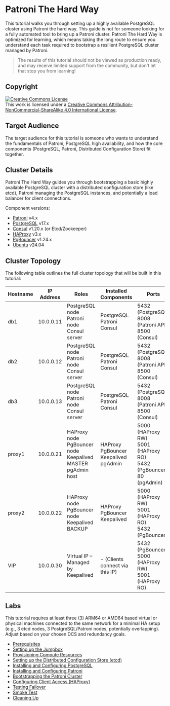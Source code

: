 # Patroni The Hard Way

This tutorial walks you through setting up a highly available PostgreSQL cluster using Patroni the hard way. This guide is not for someone looking for a fully automated tool to bring up a Patroni cluster. Patroni The Hard Way is optimized for learning, which means taking the long route to ensure you understand each task required to bootstrap a resilient PostgreSQL cluster managed by Patroni.

> The results of this tutorial should not be viewed as production ready, and may receive limited support from the community, but don't let that stop you from learning!

## Copyright

<a rel="license" href="http://creativecommons.org/licenses/by-nc-sa/4.0/"><img alt="Creative Commons License" style="border-width:0" src="https://i.creativecommons.org/l/by-nc-sa/4.0/88x31.png" /></a><br />This work is licensed under a <a rel="license" href="http://creativecommons.org/licenses/by-nc-sa/4.0/">Creative Commons Attribution-NonCommercial-ShareAlike 4.0 International License</a>.


## Target Audience

The target audience for this tutorial is someone who wants to understand the fundamentals of Patroni, PostgreSQL high availability, and how the core components (PostgreSQL, Patroni, Distributed Configuration Store) fit together.

## Cluster Details

Patroni The Hard Way guides you through bootstrapping a basic highly available PostgreSQL cluster with a distributed configuration store (like etcd), Patroni managing the PostgreSQL instances, and potentially a load balancer for client connections.

Component versions:

* [Patroni](https://github.com/zalando/patroni) v4.x
* [PostgreSQL](https://www.postgresql.org/) v17.x
* [Consul](https://github.com/hashicorp/consul/) v1.20.x (or Etcd/Zookeeper)
* [HAProxy](https://github.com/haproxy/haproxy/) v3.x
* [PgBouncer](https://github.com/pgbouncer/pgbouncer) v1.24.x
* [Ubuntu](https://ubuntu.com/) v24.04

## Cluster Topology

The following table outlines the full cluster topology that will be built in this tutorial:

| Hostname | IP Address | Roles | Installed Components | Ports |
|----------|------------|-------|---------------------|-------|
| db1 | 10.0.0.11 | PostgreSQL node<br>Patroni node<br>Consul server | PostgreSQL<br>Patroni<br>Consul | 5432 (PostgreSQL)<br>8008 (Patroni API)<br>8500 (Consul) |
| db2 | 10.0.0.12 | PostgreSQL node<br>Patroni node<br>Consul server | PostgreSQL<br>Patroni<br>Consul | 5432 (PostgreSQL)<br>8008 (Patroni API)<br>8500 (Consul) |
| db3 | 10.0.0.13 | PostgreSQL node<br>Patroni node<br>Consul server | PostgreSQL<br>Patroni<br>Consul | 5432 (PostgreSQL)<br>8008 (Patroni API)<br>8500 (Consul) |
| proxy1 | 10.0.0.21 | HAProxy node<br>PgBouncer node<br>Keepalived MASTER<br>pgAdmin host | HAProxy<br>PgBouncer<br>Keepalived<br>pgAdmin | 5000 (HAProxy RW)<br>5001 (HAProxy RO)<br>5432 (PgBouncer)<br>80 (pgAdmin) |
| proxy2 | 10.0.0.22 | HAProxy node<br>PgBouncer node<br>Keepalived BACKUP | HAProxy<br>PgBouncer<br>Keepalived | 5000 (HAProxy RW)<br>5001 (HAProxy RO)<br>5432 (PgBouncer) |
| VIP | 10.0.0.30 | Virtual IP – Managed by Keepalived | - (Clients connect via this IP) | 5432 (PgBouncer)<br>5000 (HAProxy RW)<br>5001 (HAProxy RO) |

## Labs

This tutorial requires at least three (3) ARM64 or AMD64 based virtual or physical machines connected to the same network for a minimal HA setup (e.g., 3 etcd nodes, 3 PostgreSQL/Patroni nodes, potentially overlapping). Adjust based on your chosen DCS and redundancy goals.

* [Prerequisites](docs/01-prerequisites.md)
* [Setting up the Jumpbox](docs/02-jumpbox.md)
* [Provisioning Compute Resources](docs/03-compute-resources.md)
* [Setting up the Distributed Configuration Store (etcd)](docs/04-setting-up-dcs.md)
* [Installing and Configuring PostgreSQL](docs/05-configuring-postgresql.md)
* [Installing and Configuring Patroni](docs/06-configuring-patroni.md)
* [Bootstrapping the Patroni Cluster](docs/07-bootstrapping-patroni.md)
* [Configuring Client Access (HAProxy)](docs/08-configuring-client-access.md)
* [Testing Failover](docs/09-testing-failover.md)
* [Smoke Test](docs/10-smoke-test.md)
* [Cleaning Up](docs/11-cleanup.md)
